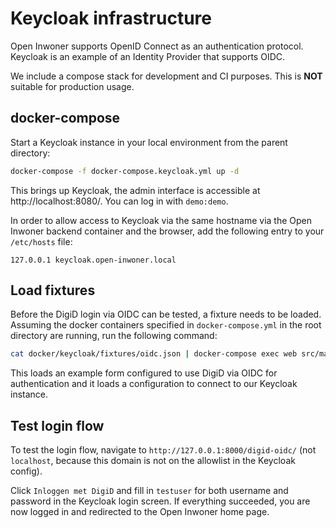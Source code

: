 # Keycloak infrastructure

Open Inwoner supports OpenID Connect as an authentication protocol. Keycloak is
an example of an Identity Provider that supports OIDC.

We include a compose stack for development and CI purposes. This is **NOT** suitable
for production usage.

## docker-compose

Start a Keycloak instance in your local environment from the parent directory:

```bash
docker-compose -f docker-compose.keycloak.yml up -d
```

This brings up Keycloak, the admin interface is accessible at http://localhost:8080/.
You can log in with `demo:demo`.

In order to allow access to Keycloak via the same hostname via the Open Inwoner backend
container and the browser, add the following entry to your `/etc/hosts` file:

```
127.0.0.1 keycloak.open-inwoner.local
```


## Load fixtures

Before the DigiD login via OIDC can be tested, a fixture needs to be loaded.
Assuming the docker containers specified in `docker-compose.yml` in the root directory
are running, run the following command:

```bash
cat docker/keycloak/fixtures/oidc.json | docker-compose exec web src/manage.py loaddata --format=json -
```

This loads an example form configured to use DigiD via OIDC for authentication and
it loads a configuration to connect to our Keycloak instance.

## Test login flow

To test the login flow, navigate to `http://127.0.0.1:8000/digid-oidc/`
(not `localhost`, because this domain is not on the allowlist in the Keycloak config).

Click `Inloggen met DigiD` and fill in `testuser` for both username and password
in the Keycloak login screen. If everything succeeded, you are now logged in and redirected to the Open Inwoner home page.
